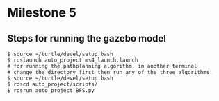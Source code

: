 # Milestone 5

## Steps for running the gazebo model

```
$ source ~/turtle/devel/setup.bash
$ roslaunch auto_project ms4_launch.launch
# for running the pathplanning algorithm, in another terminal
# change the directory first then run any of the three algorithms.
$ source ~/turtle/devel/setup.bash
$ roscd auto_project/scripts/
$ rosrun auto_project BFS.py
```

